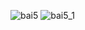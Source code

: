 ![bai5](https://github.com/VanHoang110802/Competitive_Programming/assets/108053955/d7f2b0ef-def7-4082-9a1a-87084efca41d)
![bai5_1](https://github.com/VanHoang110802/Competitive_Programming/assets/108053955/2dd262d2-334d-41df-924f-9faa4a307264)
